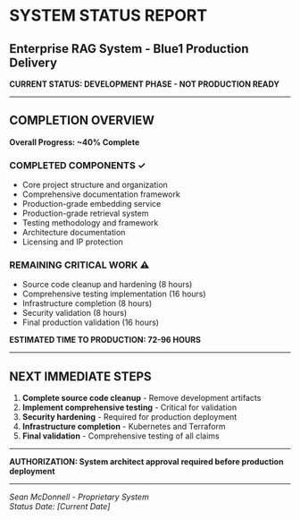 # SYSTEM STATUS REPORT
## Enterprise RAG System - Blue1 Production Delivery

**CURRENT STATUS: DEVELOPMENT PHASE - NOT PRODUCTION READY**

---

## COMPLETION OVERVIEW

**Overall Progress: ~40% Complete**

### COMPLETED COMPONENTS ✓
- Core project structure and organization
- Comprehensive documentation framework
- Production-grade embedding service
- Production-grade retrieval system  
- Testing methodology and framework
- Architecture documentation
- Licensing and IP protection

### REMAINING CRITICAL WORK ⚠️
- Source code cleanup and hardening (8 hours)
- Comprehensive testing implementation (16 hours) 
- Infrastructure completion (8 hours)
- Security validation (8 hours)
- Final production validation (16 hours)

**ESTIMATED TIME TO PRODUCTION: 72-96 HOURS**

---

## NEXT IMMEDIATE STEPS

1. **Complete source code cleanup** - Remove development artifacts
2. **Implement comprehensive testing** - Critical for validation  
3. **Security hardening** - Required for production deployment
4. **Infrastructure completion** - Kubernetes and Terraform
5. **Final validation** - Comprehensive testing of all claims

---

**AUTHORIZATION: System architect approval required before production deployment**

---

*Sean McDonnell - Proprietary System*  
*Status Date: [Current Date]*